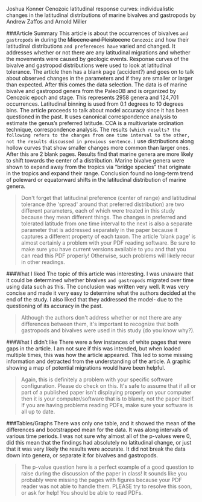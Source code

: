 Joshua Konner
Cenozoic latitudinal response curves: individualistic changes in the latitudinal distributions of marine bivalves and gastropods by Andrew Zaffos and Arnold Miller

###Article Summary
This article is about the occurrences of bivalves `and gastropods` ~~in~~ during the ~~Miocene and Pleistocene~~ `Cenozoic` and how their latitudinal distributions `and preferences have` varied and changed.  It addresses whether or not there are any latitudinal migrations and whether the movements were caused by geologic events.  Response curves of the bivalve and gastropod distributions were used to look at latitudinal tolerance.  The article then has a blank page (accident?) and goes on to talk about observed changes in the parameters and if they are smaller or larger than expected.  After this comes the data selection.  The data is of marine bivalve and gastropod genera from the PaleoDB and is organized by Cenozoic epoch and stage.  This represents 2958 genera and 124,701 occurrences.  Latitudinal binning is used from 0.1 degrees to 10 degrees bins.  The article proceeds to talk about model accuracy since it has been questioned in the past.  It uses canonical correspondence analysis to estimate the genus’s preferred latitude.  CCA is a multivariate ordination technique, correspondence analysis.  The results `(which results? the following refers to the changes from one time interval to the other, not the results discussed in previous sentence.)` use distributions along hollow curves that show smaller changes more common than larger ones.  After this are 2 blank pages.  Results find that marine genera are more likely to shift towards the center of a distribution.  Marine bivalve genera were shown to expand away from the tropics via “bridge species” that originate in the tropics and expand their range. Conclusion found no long-term trend of poleward or equatorward shifts in the latitudinal distribution of marine genera.
> Don't forget that latitudinal preference (center of range) and latitudinal tolerance (the 'spread' around that preferred distribution) are two different parameters, each of which were treated in this study because they mean different things. The changes in preferred and tolerated latitude from one time interval to the next is also a separate parameter that is addressed separately in the paper because it captures a different property of each taxon. The article 'blank page' is almost certainly a problem with your PDF reading software. Be sure to make sure you have current versions available to you and that you can read this PDF properly! Otherwise, such problems will likely recur in other readings.

###What I liked 
The topic of this article was interesting.  I was unaware that it could be determined whether bivalves `and gastropods` migrated over time using data such as this.  The conclusion was written very well.  It was very concise and made it very easy to determine what the authors decided at the end of the study.  I also liked that they addressed the model- due to the questioning of its accuracy in the past.
> Although the authors don't address whether or not there are any differences between them, it's important to recognize that both gastropods and bivalves were used in this study (do you know why?).

###What I didn’t like
There were a few instances of white pages that were gaps in the article.  I am not sure if this was intended, but when loaded multiple times, this was how the article appeared.  This led to some missing information and detracted from the understanding of the article.  A graphic showing a map of potential migrations would have been helpful.
> Again, this is definitely a problem with your specific software configuration. Please do check on this. It's safe to assume that if all or part of a published paper isn't displaying properly on your computer then it is your computer/software that is to blame, not the paper itself. If you are having problems reading PDFs, make sure your software is all up to date.

###Tables/Graphs
There was only one table, and it showed the mean of the differences and bootstrapped mean for the data.  It was along intervals of various time periods.  I was not sure why almost all of the p-values were 0, did this mean that the findings had absolutely no latitudinal change, or just that it was very likely the results were accurate.  It did not break the data down into genera, or separate it for bivalves and gastropods.
> The p-value question here is a perfect example of a good question to raise during the discussion of the paper in class! It sounds like you probably were missing the pages with figures because your PDF reader was not able to handle them. PLEASE try to resolve this soon, or ask for help! You should be able to read PDFs.

